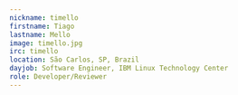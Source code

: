 ```yaml
---
nickname: timello
firstname: Tiago
lastname: Mello
image: timello.jpg
irc: timello
location: São Carlos, SP, Brazil
dayjob: Software Engineer, IBM Linux Technology Center
role: Developer/Reviewer
---
```


